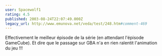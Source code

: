 ```yaml
---
user: Spacewolf1
rating: 4.5
published: 2003-08-24T22:07:49.000Z
legacy_url: http://www.emunova.net/veda/test/248.htm#comment-469
---
```

Effectivement le meilleur épisode de la série (en attendant l'épisode GameCube). Et dire que le passage sur GBA n'a en rien ralentit l'animation du jeu !!!